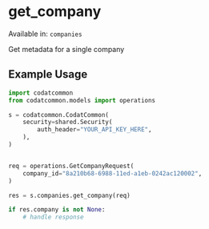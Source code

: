 # get_company
Available in: `companies`

Get metadata for a single company

## Example Usage
```python
import codatcommon
from codatcommon.models import operations

s = codatcommon.CodatCommon(
    security=shared.Security(
        auth_header="YOUR_API_KEY_HERE",
    ),
)


req = operations.GetCompanyRequest(
    company_id="8a210b68-6988-11ed-a1eb-0242ac120002",
)

res = s.companies.get_company(req)

if res.company is not None:
    # handle response
```